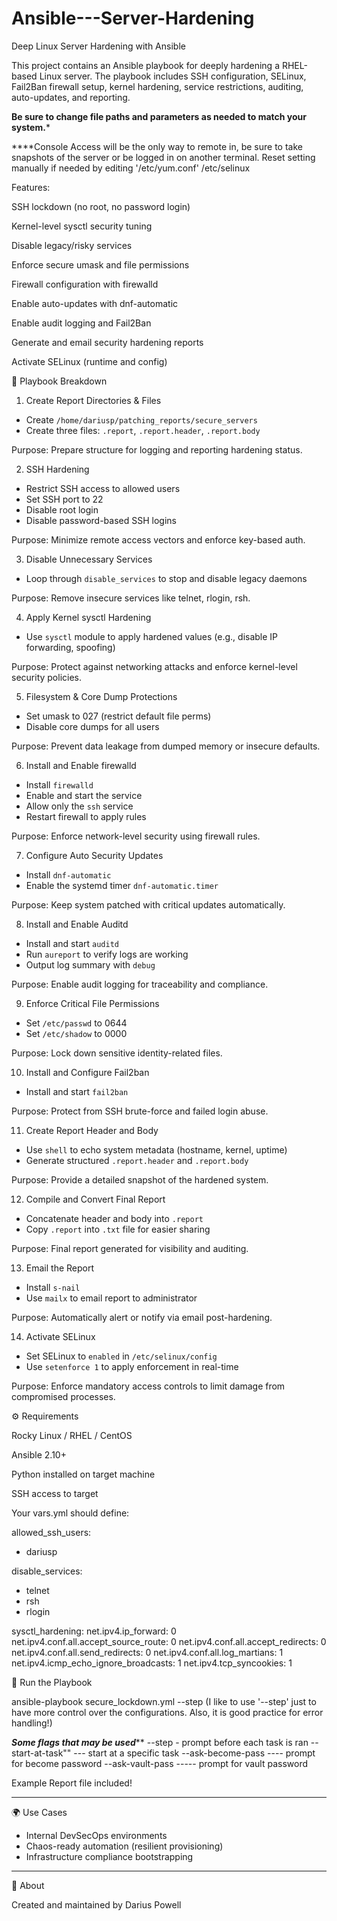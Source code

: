 # Ansible---Server-Hardening
Deep Linux Server Hardening with Ansible

This project contains an Ansible playbook for deeply hardening a RHEL-based Linux server. The playbook includes SSH configuration, SELinux, Fail2Ban firewall setup, kernel hardening, service restrictions, auditing, auto-updates, and reporting.

 ****Be sure to change file paths and parameters as needed to match your system.*****

 
 ****Console Access will be the only way to remote in, be sure to take snapshots of the server or be logged in on another terminal. Reset setting manually if needed by editing '/etc/yum.conf' /etc/selinux

Features:

SSH lockdown (no root, no password login)

Kernel-level sysctl security tuning

Disable legacy/risky services

Enforce secure umask and file permissions

Firewall configuration with firewalld

Enable auto-updates with dnf-automatic

Enable audit logging and Fail2Ban

Generate and email security hardening reports

Activate SELinux (runtime and config)

🔧 Playbook Breakdown

1. Create Report Directories & Files

- Create `/home/dariusp/patching_reports/secure_servers`
- Create three files: `.report`, `.report.header`, `.report.body`

Purpose: Prepare structure for logging and reporting hardening status.

2. SSH Hardening

- Restrict SSH access to allowed users
- Set SSH port to 22
- Disable root login
- Disable password-based SSH logins

Purpose: Minimize remote access vectors and enforce key-based auth.

3. Disable Unnecessary Services

- Loop through `disable_services` to stop and disable legacy daemons

Purpose: Remove insecure services like telnet, rlogin, rsh.

4. Apply Kernel sysctl Hardening

- Use `sysctl` module to apply hardened values (e.g., disable IP forwarding, spoofing)

Purpose: Protect against networking attacks and enforce kernel-level security policies.

5. Filesystem & Core Dump Protections

- Set umask to 027 (restrict default file perms)
- Disable core dumps for all users

Purpose: Prevent data leakage from dumped memory or insecure defaults.

6. Install and Enable firewalld

- Install `firewalld`
- Enable and start the service
- Allow only the `ssh` service
- Restart firewall to apply rules

Purpose: Enforce network-level security using firewall rules.

7. Configure Auto Security Updates

- Install `dnf-automatic`
- Enable the systemd timer `dnf-automatic.timer`

Purpose: Keep system patched with critical updates automatically.

8. Install and Enable Auditd

- Install and start `auditd`
- Run `aureport` to verify logs are working
- Output log summary with `debug`

Purpose: Enable audit logging for traceability and compliance.

9. Enforce Critical File Permissions

- Set `/etc/passwd` to 0644
- Set `/etc/shadow` to 0000

Purpose: Lock down sensitive identity-related files.

10. Install and Configure Fail2ban

- Install and start `fail2ban`

Purpose: Protect from SSH brute-force and failed login abuse.

11. Create Report Header and Body

- Use `shell` to echo system metadata (hostname, kernel, uptime)
- Generate structured `.report.header` and `.report.body`

Purpose: Provide a detailed snapshot of the hardened system.

12. Compile and Convert Final Report

- Concatenate header and body into `.report`
- Copy `.report` into `.txt` file for easier sharing

Purpose: Final report generated for visibility and auditing.

13. Email the Report

- Install `s-nail`
- Use `mailx` to email report to administrator

Purpose: Automatically alert or notify via email post-hardening.

14. Activate SELinux

- Set SELinux to `enabled` in `/etc/selinux/config`
- Use `setenforce 1` to apply enforcement in real-time

Purpose: Enforce mandatory access controls to limit damage from compromised processes.

⚙️ Requirements

Rocky Linux / RHEL / CentOS

Ansible 2.10+

Python installed on target machine

SSH access to target

Your vars.yml should define:

allowed_ssh_users:
  - dariusp

disable_services:
  - telnet
  - rsh
  - rlogin

sysctl_hardening:
  net.ipv4.ip_forward: 0
  net.ipv4.conf.all.accept_source_route: 0
  net.ipv4.conf.all.accept_redirects: 0
  net.ipv4.conf.all.send_redirects: 0
  net.ipv4.conf.all.log_martians: 1
  net.ipv4.icmp_echo_ignore_broadcasts: 1
  net.ipv4.tcp_syncookies: 1

🚀 Run the Playbook

ansible-playbook secure_lockdown.yml --step (I like to use '--step' just to have more control over the configurations. Also, it is good practice for error handling!)

***Some flags that may be used*****
--step - prompt before each task is ran
--start-at-task"" --- start at a specific task
--ask-become-pass ---- prompt for become password
--ask-vault-pass ----- prompt for vault password





Example Report file included!




---

🌍 Use Cases

- Internal DevSecOps environments
- Chaos-ready automation (resilient provisioning)
- Infrastructure compliance bootstrapping

---

🧠 About

Created and maintained by Darius Powell
